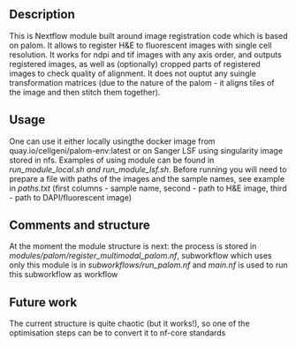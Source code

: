 ## Description
This is Nextflow module built around image registration code which is based on palom. It allows to register H&E to fluorescent images with single cell resolution. It works for ndpi and tif images with any axis order, and outputs registered images, as well as (optionally) cropped parts of registered images to check quality of alignment. It does not ouptut any suingle transformation matrices (due to the nature of the palom - it aligns tiles of the image and then stitch them together).

## Usage
One can use it either locally usingthe docker image from quay.io/cellgeni/palom-env:latest or on Sanger LSF using singularity image stored in nfs. Examples of using module can be found in *run_module_local.sh* *and run_module_lsf.sh*. Before running you will need to prepare a file with paths of the images and the sample names, see example in *paths.txt* (first columns - sample name, second - path to H&E image, third - path to DAPI/fluorescent image)

## Comments and structure
At the moment the module structure is next: the process is stored in *modules/palom/register_multimodal_palom.nf*, subworkflow which uses only this module is in *subworkflows/run_palom.nf* and *main.nf* is used to run this subworkflow as workflow

## Future work
The current structure is quite chaotic (but it works!), so one of the optimisation steps can be to convert it to nf-core standards
